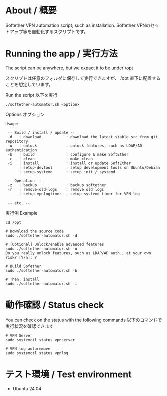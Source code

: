 # About / 概要

Softether VPN automation script; such as installation.
Softether VPNのセットアップ等を自動化するスクリプトです。


# Running the app / 実行方法

The script can be anywhere,
but we expact it to be under /opt

スクリプトは任意のフォルダに保存して実行できますが、
/opt 直下に配置することを想定しています。

Run the script
以下を実行
```
./softether-automator.sh <option>
```

Options
オプション
```
Usage:

 -- Build / install / update --
 -d   | download           : download the latest stable src from git repository
 -u   | unlock             : unlock features, such as LDAP/AD authentication
 -b   | build              : configure & make SoftEther
 -c   | clean              : make clean
 -i   | install            : install or update SoftEther
      | setup-devtool      : setup development tools on Ubuntu/Debian
      | setup-systemd      : setup init / systemd

 -- Operation --
 -z   | backup             : backup softether
 -r   | remove-old-logs    : remove old logs
      | setup-vpnlogtimer  : setup systemd timer for VPN log

 -- etc. --
```

実行例
Example

```
cd /opt

# Download the source code
sudo ./softether-automator.sh -d

# [Optional] Unlock/enable advanced features
sudo ./softether-automator.sh -u
Do you really unlock features, such as LDAP/AD auth., at your own risk? [Y/n]: Y

# Build Sofether
sudo ./softether-automator.sh -b

# Then, install
sudo ./softether-automator.sh -i

```

# 動作確認 / Status check

You can check on the status with the following commands
以下のコマンドで実行状況を確認できます

```
# VPN Server
sudo systemctl status vpnserver

# VPN log autoremove
sudo systemctl status vpnlog

```


# テスト環境 / Test environment
- Ubuntu 24.04

